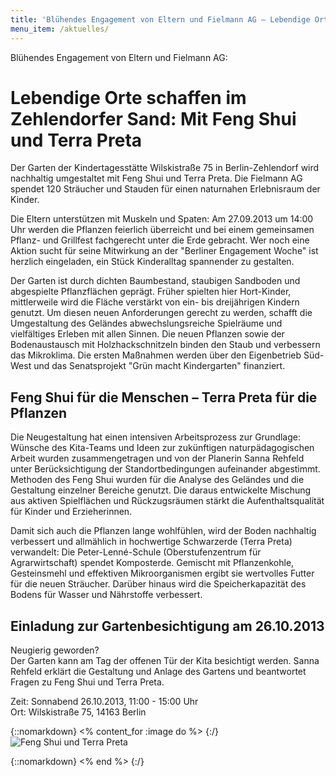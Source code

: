 ```yaml
---
title: 'Blühendes Engagement von Eltern und Fielmann AG – Lebendige Orte schaffen im Zehlendorfer Sand: Mit Feng Shui und Terra Preta'
menu_item: /aktuelles/
---
```


Blühendes Engagement von Eltern und Fielmann AG:

# Lebendige Orte schaffen im Zehlendorfer Sand: Mit Feng Shui und Terra Preta

Der Garten der Kindertagesstätte Wilskistraße 75 in Berlin-Zehlendorf wird
nachhaltig umgestaltet mit Feng Shui und Terra Preta. Die Fielmann AG spendet
120 Sträucher und Stauden für einen naturnahen Erlebnisraum der Kinder.

Die Eltern unterstützen mit Muskeln und Spaten: Am 27.09.2013 um 14:00 Uhr
werden die Pflanzen feierlich überreicht und bei einem gemeinsamen Pflanz- und
Grillfest fachgerecht unter die Erde gebracht. Wer noch eine Aktion sucht für
seine Mitwirkung an der "Berliner Engagement Woche" ist herzlich eingeladen,
ein Stück Kinderalltag spannender zu gestalten.

Der Garten ist durch dichten Baumbestand, staubigen Sandboden und abgespielte
Pflanzflächen geprägt. Früher spielten hier Hort-Kinder, mittlerweile wird die
Fläche verstärkt von ein- bis dreijährigen Kindern genutzt. Um diesen neuen
Anforderungen gerecht zu werden, schafft die Umgestaltung des Geländes
abwechslungsreiche Spielräume und vielfältiges Erleben mit allen Sinnen. Die
neuen Pflanzen sowie der Bodenaustausch mit Holzhackschnitzeln binden den Staub
und verbessern das Mikroklima. Die ersten Maßnahmen werden über den
Eigenbetrieb Süd-West und das Senatsprojekt "Grün macht Kindergarten"
finanziert.

## Feng Shui für die Menschen – Terra Preta für die Pflanzen

Die Neugestaltung hat einen intensiven Arbeitsprozess zur Grundlage: Wünsche
des Kita-Teams und Ideen zur zukünftigen naturpädagogischen Arbeit wurden
zusammengetragen und von der Planerin Sanna Rehfeld unter Berücksichtigung der
Standortbedingungen aufeinander abgestimmt. Methoden des Feng Shui wurden für
die Analyse des Geländes und die Gestaltung einzelner Bereiche genutzt. Die
daraus entwickelte Mischung aus aktiven Spielflächen und Rückzugsräumen stärkt
die Aufenthaltsqualität für Kinder und Erzieherinnen.

Damit sich auch die Pflanzen lange wohlfühlen, wird der Boden nachhaltig
verbessert und allmählich in hochwertige Schwarzerde (Terra Preta) verwandelt:
Die Peter-Lenné-Schule (Oberstufenzentrum für Agrarwirtschaft) spendet
Komposterde. Gemischt mit Pflanzenkohle, Gesteinsmehl und effektiven
Mikroorganismen ergibt sie wertvolles Futter für die neuen Sträucher. Darüber
hinaus wird die Speicherkapazität des Bodens für Wasser und Nährstoffe
verbessert.


## Einladung zur Gartenbesichtigung am 26.10.2013

Neugierig geworden?<br>
Der Garten kann am Tag der offenen Tür der Kita besichtigt werden. Sanna
Rehfeld erklärt die Gestaltung und Anlage des Gartens und beantwortet Fragen zu
Feng Shui und Terra Preta.

Zeit: Sonnabend 26.10.2013, 11:00 - 15:00 Uhr<br>
Ort: Wilskistraße 75, 14163 Berlin

{::nomarkdown}
<% content_for :image do %>
{:/}
![Feng Shui und Terra Preta](/images/fengshui-terrapreta.jpg)

{::nomarkdown}
<% end %>
{:/}
